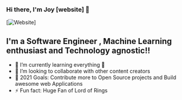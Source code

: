 ### Hi there, I'm Joy [website] 👋

[![Website](https://img.shields.io/badge/Joy-Linda-blue)]


## I'm a Software Engineer , Machine Learning enthusiast and Technology agnostic!!

- 🌱 I’m currently learning everything 🤣
- 👯 I’m looking to collaborate with other content creators
- 🥅 2021 Goals: Contribute more to Open Source projects and Build awesome web Applications
- ⚡ Fun fact: Huge Fan of Lord of Rings  
